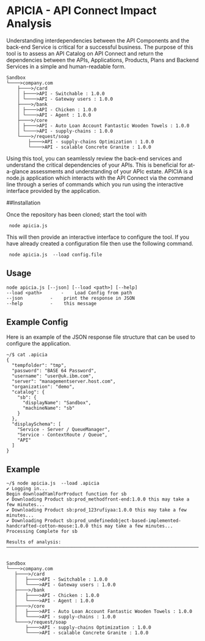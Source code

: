 # APICIA - API Connect Impact Analysis

Understanding interdependencies between the API Components and the back-end Service is critical for a successful business.
The purpose of this tool is to assess an API Catalog on API Connect and return the dependencies between the APIs, Applications, Products, Plans and Backend Services in a simple and human-readable form.
```
Sandbox
└────>company.com
    ├────>/card
    │ ├────>API - Switchable : 1.0.0
    │ └────>API - Gateway users : 1.0.0
    ├────>/bank
    │ ├────>API - Chicken : 1.0.0
    │ └────>API - Agent : 1.0.0
    ├────>/core
    │ ├────>API - Auto Loan Account Fantastic Wooden Towels : 1.0.0
    │ └────>API - supply-chains : 1.0.0
    └────>/request/soap
        ├────>API - supply-chains Optimization : 1.0.0
        └────>API - scalable Concrete Granite : 1.0.0
```
Using this tool, you can seamlessly review the back-end services and understand the critical dependencies of your APIs. This is beneficial for at-a-glance assessments and understanding of your APIc estate.
APICIA is a node.js application which interacts with the API Connect via the command line through a series of commands which you run using the interactive interface provided by the application.

##Installation

Once the repository has been cloned; start the tool with

```
 node apicia.js
```

This will then provide an interactive interface to configure the tool. If you have already created a configuration file then use the following command.


```
 node apicia.js  --load config.file
```

## Usage


```
node apicia.js [--json] [--load <path>] [--help]
--load <path> 		-	 Load Config from path
--json 			-	 print the response in JSON
--help  		-	 this message

```

## Example Config
Here is an example of the JSON response file structure that can be used to configure the application.
```
~/$ cat .apicia
{
  "tempfolder": "tmp",
  "password": "BASE 64 Password",
  "username": "user@uk.ibm.com",
  "server": "managementserver.host.com",
  "organization": "demo",
  "catalog": {
    "sb": {
      "displayName": "Sandbox",
      "machineName": "sb"
    }
  },
  "displaySchema": [
    "Service - Server / QueueManager",
    "Service - ContextRoute / Queue",
    "API"
  ]
}

```


## Example

 ```
 ~/$ node apicia.js  --load .apicia
✔ Logging in...
Begin downloadYamlForProduct function for sb
✔ Downloading Product sb:prod_methodfront-end:1.0.0 this may take a few minutes...
✔ Downloading Product sb:prod_123rufiyaa:1.0.0 this may take a few minutes...
✔ Downloading Product sb:prod_undefinedobject-based-implemented-handcrafted-cotton-mouse:1.0.0 this may take a few minutes...
Processing Complete for sb

Results of analysis:
───────────────────────────────────────────────────────────────────────────────────────────


Sandbox
└────>company.com
 	├────>/card
 	│	├────>API - Switchable : 1.0.0
 	│	└────>API - Gateway users : 1.0.0
 	├────>/bank
 	│	├────>API - Chicken : 1.0.0
 	│	└────>API - Agent : 1.0.0
 	├────>/core
 	│	├────>API - Auto Loan Account Fantastic Wooden Towels : 1.0.0
 	│	└────>API - supply-chains : 1.0.0
 	└────>/request/soap
 	 	├────>API - supply-chains Optimization : 1.0.0
 	 	└────>API - scalable Concrete Granite : 1.0.0

```
